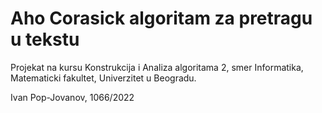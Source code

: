 # Aho Corasick algoritam za pretragu u tekstu

Projekat na kursu Konstrukcija i Analiza algoritama 2, smer Informatika, Matematicki fakultet, Univerzitet u Beogradu. 

Ivan Pop-Jovanov, 1066/2022
